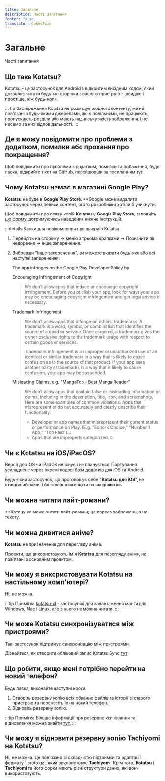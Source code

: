 ```yaml
---
title: Загальне
description: Часті запитання
footer: false
translator: CakesTwix
---
```


# Загальне
Часті запитання

## Що таке Kotatsu?
Kotatsu - це застосунок для Android з відкритим вихідним кодом, який дозволяє читати будь-які сторінки з вашого пристрою - швидше і простіше, ніж будь-коли.

::: tip Застереження
Kotatsu не розміщує жодного контенту, ми не пов'язані з будь-якими джерелами, які є повільними, не працюють, пропускають розділи або мають наднизьку якість зображення, і не несемо за них відповідальності.
:::

## Де я можу повідомити про проблеми з додатком, помилки або прохання про покращення?
Щоб повідомити про проблеми з додатком, помилки та побажання, будь ласка, відкрийте тікет на GitHub, перейшовши за посиланням [тут](https://github.com/KotatsuApp/Kotatsu/issues/new/choose)

## Чому Kotatsu немає в магазині Google Play?
**Kotatsu** не буде в **Google Play Store**. **Google може видалити застосунок через певний контент, якого розробники хотіли б уникнути.

Щоб повідомити про появу копій **Kotatsu** у **Google Play Store**, заповніть [цю форму](https://support.google.com/googleplay/android-developer/contact/takedown), дотримуючись наведених нижче інструкцій.

:::details Кроки для повідомлення про шахраїв Kotatsu
1. Перейдіть на сторінку -> меню з трьома крапками -> Позначити як недоречне -> Інше заперечення.
2. Вибравши "Інше заперечення", ви можете вказати будь-яке або всі наступні заперечення:

	The app infringes on the Google Play Developer Policy by

	Encouraging Infringement of Copyright

	> We don’t allow apps that induce or encourage copyright infringement. Before you publish your app, look for ways your app may be encouraging copyright infringement and get legal advice if necessary.

	Trademark Infringement

	> We don’t allow apps that infringe on others’ trademarks. A trademark is a word, symbol, or combination that identifies the source of a good or service. Once acquired, a trademark gives the owner exclusive rights to the trademark usage with respect to certain goods or services.
    >
	> Trademark infringement is an improper or unauthorized use of an identical or similar trademark in a way that is likely to cause confusion as to the source of that product. If your app uses another party’s trademarks in a way that is likely to cause confusion, your app may be suspended.

	Misleading Claims, e.g. "MangaTop - Best Manga Reader"

	> We don’t allow apps that contain false or misleading information or claims, including in the description, title, icon, and screenshots. Here are some examples of common violations: Apps that misrepresent or do not accurately and clearly describe their functionality:
	> - Developer or app names that misrepresent their current status or performance on Play.  (E.g. “Editor’s Choice,” “Number 1 App,” “Top Paid”)...
	> - Apps that are improperly categorized.
:::

## Чи є Kotatsu на iOS/iPadOS?
Версії для iOS чи iPadOS не існує і не планується.
Портування ускладнене через окремі кодові бази додатків для iOS та Android.

Будь-який застосунок, що проголошує себе "**Kotatsu для iOS**", не створений нами, і його слід розглядати як шахрайство.

## Чи можна читати лайт-романи?
**Котацу не може читати лайт-романи; це парсер зображень, а не тексту.

## Чи можна дивитися аніме?
**Kotatsu** не призначений для перегляду аніме.

Проекти, що використовують ім'я **Kotatsu** для перегляду аніме, не пов'язані з основним проектом.

## Чи можу я використовувати Kotatsu на настільному комп'ютері?
Ні, не можна.

:::tip Примітка
[kotatsu-dl](https://github.com/KotatsuApp/kotatsu-dl) - застосунок для завантаження манґи для Windows, Mac і Linux, але з нього не можна читати.
:::

## Чи може Kotatsu синхронізуватися між пристроями?
Так, застосунок підтримує синхронізацію між пристроями.

Дізнайтеся, як створити обліковий запис Kotatsu Sync [тут](/ua/manuals/guides/synchronization/)

## Що робити, якщо мені потрібно перейти на новий телефон?

Будь ласка, виконайте наступні кроки:
1. Створіть резервну копію всіх обраних файлів та історії зі старого пристрою та перенесіть їх на новий телефон.
2. Відновіть резервну копію.

:::tip Примітка
Більше інформації про резервне копіювання та відновлення можна знайти [тут](/ua/manuals/guides/backups/).
:::

## Чи можу я відновити резервну копію Tachiyomi на Kotatsu?
Ні, не можна. Це пов'язано зі складністю підтримки та адаптації формату `.proto.gz', який використовує **Tachiyomi**. Крім того, **Kotatsu** і **Tachiyomi** та його форки мають різні структури даних, які вони використовують.
